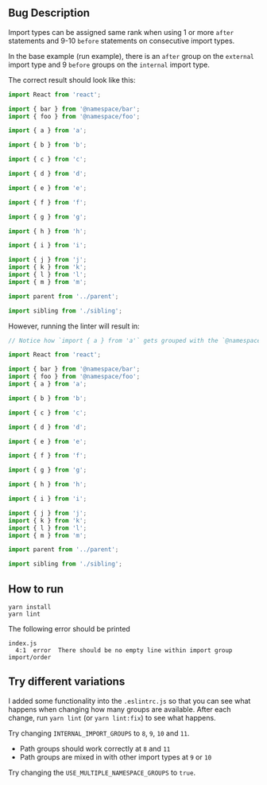 ## Bug Description

Import types can be assigned same rank when using 1 or more `after` statements and 9-10 `before` statements on consecutive import types.

In the base example (run example), there is an `after` group on the `external` import type and 9 `before` groups on the `internal` import type.

The correct result should look like this:

```js
import React from 'react';

import { bar } from '@namespace/bar';
import { foo } from '@namespace/foo';

import { a } from 'a';

import { b } from 'b';

import { c } from 'c';

import { d } from 'd';

import { e } from 'e';

import { f } from 'f';

import { g } from 'g';

import { h } from 'h';

import { i } from 'i';

import { j } from 'j';
import { k } from 'k';
import { l } from 'l';
import { m } from 'm';

import parent from '../parent';

import sibling from './sibling';
```

However, running the linter will result in:

```js
// Notice how `import { a } from 'a'` gets grouped with the `@namespace` imports.

import React from 'react';

import { bar } from '@namespace/bar';
import { foo } from '@namespace/foo';
import { a } from 'a';

import { b } from 'b';

import { c } from 'c';

import { d } from 'd';

import { e } from 'e';

import { f } from 'f';

import { g } from 'g';

import { h } from 'h';

import { i } from 'i';

import { j } from 'j';
import { k } from 'k';
import { l } from 'l';
import { m } from 'm';

import parent from '../parent';

import sibling from './sibling';
```

## How to run

```
yarn install
yarn lint
```

The following error should be printed

```
index.js
  4:1  error  There should be no empty line within import group  import/order
```

## Try different variations

I added some functionality into the `.eslintrc.js` so that you can see what happens when changing how many groups are available. After each change, run `yarn lint` (or `yarn lint:fix`) to see what happens.

Try changing `INTERNAL_IMPORT_GROUPS` to `8`, `9`, `10` and `11`.

- Path groups should work correctly at `8` and `11`
- Path groups are mixed in with other import types at `9` or `10`

Try changing the `USE_MULTIPLE_NAMESPACE_GROUPS` to `true`.
